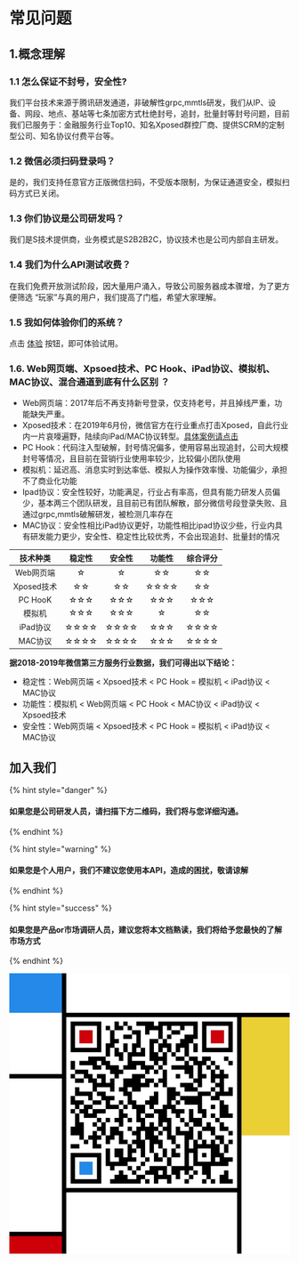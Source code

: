 # 常见问题

## 1.概念理解

### 1.1 怎么保证不封号，安全性?

我们平台技术来源于腾讯研发通道，非破解性grpc,mmtls研发，我们从IP、设备、网段、地点、基站等七条加密方式杜绝封号，追封，批量封等封号问题，目前我们已服务于：金融服务行业Top10、知名Xposed群控厂商、提供SCRM的定制型公司、知名协议付费平台等。

### 1.2 微信必须扫码登录吗？

是的，我们支持任意官方正版微信扫码，不受版本限制，为保证通道安全，模拟扫码方式已关闭。

### 1.3 你们协议是公司研发吗？

我们是S技术提供商，业务模式是S2B2B2C，协议技术也是公司内部自主研发。

### 1.4 我们为什么API测试收费？

在我们免费开放测试阶段，因大量用户涌入，导致公司服务器成本骤增，为了更方便筛选 “玩家”与真的用户，我们提高了门槛，希望大家理解。

### 1.5 我如何体验你们的系统？

点击 [体验](http://www.wkgjkj.com/#/chat/chatTools) 按钮，即可体验试用。

### **1.6. Web网页端、Xpsoed技术、PC Hook、iPad协议、模拟机、MAC协议、混合通道到底有什么区别 ？**

* Web网页端：2017年后不再支持新号登录，仅支持老号，并且掉线严重，功能缺失严重。
* Xposed技术：在2019年6月份，微信官方在行业重点打击Xposed，自此行业内一片哀嚎遍野，陆续向iPad/MAC协议转型。[具体案例请点击](https://mp.weixin.qq.com/s/0sha13ki-iTWi-SJu1EVIw)
* PC Hook：代码注入型破解，封号情况偏多，使用容易出现追封，公司大规模封号等情况，且目前在营销行业使用率较少，比较偏小团队使用
* 模拟机：延迟高、消息实时到达率低、模拟人为操作效率慢、功能偏少，承担不了商业化功能
* Ipad协议：安全性较好，功能满足，行业占有率高，但具有能力研发人员偏少，基本两三个团队研发，且目前已有团队解散，部分微信号段登录失败、且通过grpc,mmtls破解研发，被检测几率存在
* MAC协议：安全性相比iPad协议更好，功能性相比ipad协议少些，行业内具有研发能力更少，安全性、稳定性比较优秀，不会出现追封、批量封的情况



| 技术种类 | 稳定性 | 安全性 | 功能性 | 综合评分 |
| :---: | :---: | :---: | :---: | :---: |
| Web网页端 | ☆ | ☆ | ☆☆ | ☆☆ |
| Xposed技术 | ☆☆ | ☆☆ | ☆☆☆☆ | ☆☆ |
| PC HooK | ☆☆☆ | ☆☆☆ | ☆☆☆ | ☆☆☆ |
| 模拟机 | ☆☆☆ | ☆☆☆ | ☆ | ☆☆ |
| iPad协议 | ☆☆☆☆ | ☆☆☆☆ | ☆☆☆ | ☆☆☆☆ |
| MAC协议 | ☆☆☆☆ | ☆☆☆☆ | ☆☆☆ | ☆☆☆☆ |

**据2018-2019年微信第三方服务行业数据，我们可得出以下结论：**

* 稳定性：Web网页端 &lt; Xpsoed技术 &lt; PC Hook =  模拟机 &lt; iPad协议 &lt; MAC协议 
* 功能性：模拟机 &lt; Web网页端 &lt;  PC Hook &lt;  MAC协议 &lt; iPad协议 &lt;   Xpsoed技术  
* 安全性：Web网页端 &lt;  Xpsoed技术 &lt; PC Hook =  模拟机 &lt;  iPad协议 &lt;  MAC协议

## 加入我们   <a id="join-us"></a>

{% hint style="danger" %}
#### 如果您是公司研发人员，请扫描下方二维码，我们将与您详细沟通。
{% endhint %}

{% hint style="warning" %}
#### **如果您是个人用户，我们不建议您使用本API，造成的困扰，敬请谅解**
{% endhint %}

{% hint style="success" %}
#### 如果您是产品or市场调研人员，建议您将本文档熟读，我们将给予您最快的了解市场方式
{% endhint %}

![  &#x5BA2;&#x670D;&#x8054;&#x7CFB;&#x5FAE;&#x4FE1;](.gitbook/assets/image%20%2825%29.png)





